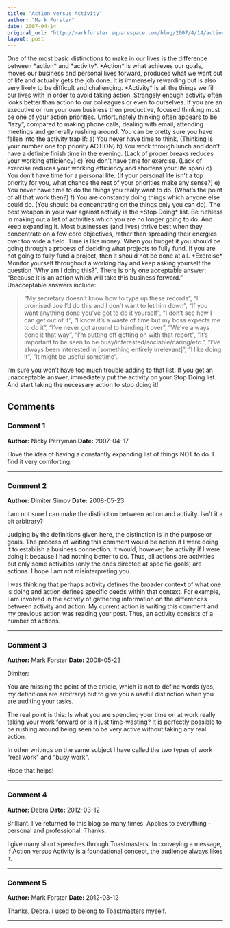 ```yaml
---
title: "Action versus Activity"
author: "Mark Forster"
date: 2007-04-14
original_url: "http://markforster.squarespace.com/blog/2007/4/14/action-versus-activity.html"
layout: post
---
```


One of the most basic distinctions to make in our lives is the difference between \*action\* and \*activity\*.
\*Action\* is what achieves our goals, moves our business and personal lives forward, produces what we want out of life and actually gets the job done. It is immensely rewarding but is also very likely to be difficult and challenging.
\*Activity\* is all the things we fill our lives with in order to avoid taking action. Strangely enough activity often looks better than action to our colleagues or even to ourselves. If you are an executive or run your own business then productive, focused thinking must be one of your action priorities. Unfortunately thinking often appears to be “lazy”, compared to making phone calls, dealing with email, attending meetings and generally rushing around.
You can be pretty sure you have fallen into the activity trap if:
a) You never have time to think. (Thinking is your number one top priority ACTION)
b) You work through lunch and don’t have a definite finish time in the evening. (Lack of proper breaks reduces your working efficiency)
c) You don’t have time for exercise. (Lack of exercise reduces your working efficiency and shortens your life span)
d) You don’t have time for a personal life. (If your personal life isn’t a top priority for you, what chance the rest of your priorities make any sense?)
e) You never have time to do the things you really want to do. (What’s the point of all that work then?)
f) You are constantly doing things which anyone else could do. (You should be concentrating on the things only you can do).
The best weapon in your war against activity is the \*Stop Doing\* list. Be ruthless in making out a list of activities which you are no longer going to do. And keep expanding it. Most businesses (and lives) thrive best when they concentrate on a few core objectives, rather than spreading their energies over too wide a field. Time is like money. When you budget it you should be going through a process of deciding what projects to fully fund. If you are not going to fully fund a project, then it should not be done at all.
\*Exercise\*
Monitor yourself throughout a working day and keep asking yourself the question “Why am I doing this?”. There is only one acceptable answer: “Because it is an action which will take this business forward.”
Unacceptable answers include:
> “My secretary doesn’t know how to type up these records”,
> “I promised Joe I’d do this and I don’t want to let him down”,
> “If you want anything done you’ve got to do it yourself”,
> “I don’t see how I can get out of it”,
> “I know it’s a waste of time but my boss expects me to do it”,
> “I’ve never got around to handing it over”,
> “We’ve always done it that way”,
> “I’m putting off getting on with that report”,
> “It’s important to be seen to be busy/interested/sociable/caring/etc.”,
> “I’ve always been interested in [something entirely irrelevant]”,
> “I like doing it”,
> “It might be useful sometime”.

I’m sure you won’t have too much trouble adding to that list.
If you get an unacceptable answer, immediately put the activity on your Stop Doing list. And start taking the necessary action to stop doing it!

## Comments

### Comment 1
**Author:** Nicky Perryman
**Date:** 2007-04-17

I love the idea of having a constantly expanding list of things NOT to do. I find it very comforting.

---

### Comment 2
**Author:** Dimiter Simov
**Date:** 2008-05-23

I am not sure I can make the distinction between action and activity. Isn't it a bit arbitrary?   
  
Judging by the definitions given here, the distinction is in the purpose or goals. The process of writing this comment would be action if I were doing it to establish a business connection. It would, however, be activity if I were doing it because I had nothing better to do. Thus, all actions are activities but only some activities (only the ones directed at specific goals) are actions. I hope I am not misinterpreting you.  
  
I was thinking that perhaps activity defines the broader context of what one is doing and action defines specific deeds within that context. For example, I am involved in the activity of gathering information on the differences between activity and action. My current action is writing this comment and my previous action was reading your post. Thus, an activity consists of a number of actions.

---

### Comment 3
**Author:** Mark Forster
**Date:** 2008-05-23

Dimiter:  
  
You are missing the point of the article, which is not to define words (yes, my definitions are arbitrary) but to give you a useful distinction when you are auditing your tasks.  
  
The real point is this: Is what you are spending your time on at work really taking your work forward or is it just time-wasting? It is perfectly possible to be rushing around being seen to be very active without taking any real action.   
  
In other writings on the same subject I have called the two types of work "real work" and "busy work".  
  
Hope that helps!

---

### Comment 4
**Author:** Debra
**Date:** 2012-03-12

Brilliant. I've returned to this blog so many times. Applies to everything - personal and professional. Thanks.  
  
I give many short speeches through Toastmasters. In conveying a message, if Action versus Activity is a foundational concept, the audience always likes it.

---

### Comment 5
**Author:** Mark Forster
**Date:** 2012-03-12

Thanks, Debra. I used to belong to Toastmasters myself.

---
